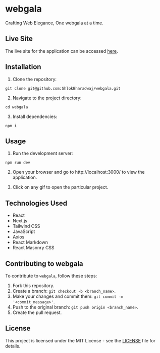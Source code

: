 # webgala

Crafting Web Elegance, One webgala at a time.

## Live Site

The live site for the application can be accessed [here](https://webgala.netlify.app/).

## Installation

1. Clone the repository: 
```
git clone git@github.com:ShlokBharadwaj/webgala.git
```
2. Navigate to the project directory:
```
cd webgala
```

3. Install dependencies:
```
npm i
```

## Usage

1. Run the development server: 
```
npm run dev
```
2. Open your browser and go to http://localhost:3000/ to view the application.

3. Click on any gif to open the particular project.

## Technologies Used

- React
- Next.js
- Tailwind CSS
- JavaScript
- Axios
- React Markdown
- React Masonry CSS

## Contributing to webgala

To contribute to `webgala`, follow these steps:

1. Fork this repository.
2. Create a branch: `git checkout -b <branch_name>`.
3. Make your changes and commit them: `git commit -m '<commit_message>'`.
4. Push to the original branch: `git push origin <branch_name>`.
5. Create the pull request.

## License

This project is licensed under the MIT License - see the [LICENSE](./LICENSE) file for details.